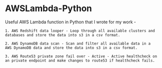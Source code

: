# AWSLambda-Python

Useful AWS Lambda function in Python that I wrote for my work - 

```
1. AWS Redshift data looper - Loop through all available clusters and databases and store the data into s3 in a csv format.  

2. AWS DynamoDB data scan - Scan and filter all available data in a AWS DynamoDB data and store the data into s3 in a csv format.   

3. AWS Route53 private zone fail over - Active - Active healthcheck on an private endpoint and make changes to route53 if healthcheck fails.   
```
